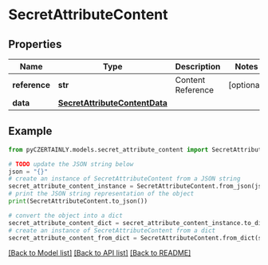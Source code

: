 # SecretAttributeContent


## Properties

Name | Type | Description | Notes
------------ | ------------- | ------------- | -------------
**reference** | **str** | Content Reference | [optional] 
**data** | [**SecretAttributeContentData**](SecretAttributeContentData.md) |  | 

## Example

```python
from pyCZERTAINLY.models.secret_attribute_content import SecretAttributeContent

# TODO update the JSON string below
json = "{}"
# create an instance of SecretAttributeContent from a JSON string
secret_attribute_content_instance = SecretAttributeContent.from_json(json)
# print the JSON string representation of the object
print(SecretAttributeContent.to_json())

# convert the object into a dict
secret_attribute_content_dict = secret_attribute_content_instance.to_dict()
# create an instance of SecretAttributeContent from a dict
secret_attribute_content_from_dict = SecretAttributeContent.from_dict(secret_attribute_content_dict)
```
[[Back to Model list]](../README.md#documentation-for-models) [[Back to API list]](../README.md#documentation-for-api-endpoints) [[Back to README]](../README.md)


